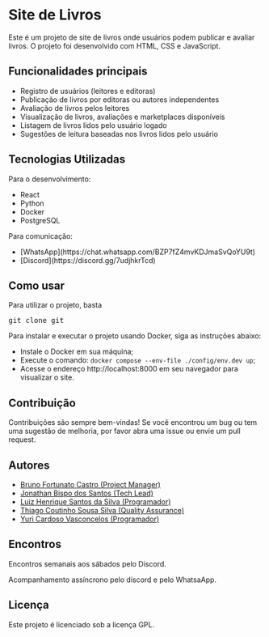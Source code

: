 <h1>Site de Livros</h1>
<p>Este é um projeto de site de livros onde usuários podem publicar e avaliar livros. O projeto foi desenvolvido com HTML, CSS e JavaScript.</p>

<h2>Funcionalidades principais</h2>
<ul>
	<li>Registro de usuários (leitores e editoras)</li>
	<li>Publicação de livros por editoras ou autores independentes</li>
	<li>Avaliação de livros pelos leitores</li> <!-- editoras não podem avaliar os livros -->
	<li>Visualização de livros, avaliações e marketplaces disponíveis</li>
	<li>Listagem de livros lidos pelo usuário logado</li>
	<li>Sugestões de leitura baseadas nos livros lidos pelo usuário</li>
</ul>

<h2>Tecnologias Utilizadas</h2>
<p>Para o desenvolvimento:</p>
<ul>
	<li>React</li>
	<li>Python</li>
	<li>Docker</li>
	<li>PostgreSQL</li>
</ul>

<p>Para comunicação:</p>
<ul>
	<li>[WhatsApp](https://chat.whatsapp.com/BZP7fZ4mvKDJmaSvQoYU9t)</li>
	<li>[Discord](https://discord.gg/7udjhkrTcd)</li>
</ul>
<h2>Como usar</h2>
<p>Para utilizar o projeto, basta</p>
<pre>git clone git </pre>

<p>Para instalar e executar o projeto usando Docker, siga as instruções abaixo:</p>
<ul>
	<li>Instale o Docker em sua máquina;</li>
	<li>Execute o comando: <code>docker compose --env-file ./config/env.dev up</code>;</li>
	<li>Acesse o endereço http://localhost:8000 em seu navegador para visualizar o site.</li>
</ul>

<h2>Contribuição</h2>
<p>Contribuições são sempre bem-vindas! Se você encontrou um bug ou tem uma sugestão de melhoria, por favor abra uma issue ou envie um pull request.</p>

<h2>Autores</h2>
<!-- <p>Este projeto foi desenvolvido por:</p> -->
<ul>
	<li> <a href = "">Bruno Fortunato Castro (Project Manager)</a></li>
	<li> <a href = "">Jonathan Bispo dos Santos (Tech Lead)</a></li>
	<li> <a href = "">Luiz Henrique Santos da Silva (Programador)</a></li>
	<li> <a href = "https://github.com/CoutinhoThiago" target = "_blank"> Thiago Coutinho Sousa Silva (Quality Assurance) </a></li>
	<li> <a href = "">Yuri Cardoso Vasconcelos (Programador)</a></li>
</ul>

<h2>Encontros</h2>
<p>Encontros semanais aos sábados pelo Discord.</p>
<p>Acompanhamento assíncrono pelo discord e pelo WhatsaApp.</p>

<h2>Licença</h2>
<p>Este projeto é licenciado sob a licença GPL.</p>
